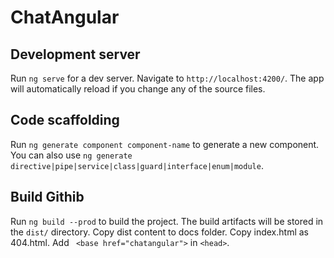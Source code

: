 # ChatAngular

## Development server

Run `ng serve` for a dev server. Navigate to `http://localhost:4200/`. The app will automatically reload if you change any of the source files.

## Code scaffolding

Run `ng generate component component-name` to generate a new component. You can also use `ng generate directive|pipe|service|class|guard|interface|enum|module`.

## Build Githib
Run `ng build --prod` to build the project. The build artifacts will be stored in the `dist/` directory. Copy dist content to docs folder. Copy index.html as 404.html. Add ``` <base href="chatangular">``` in  ``` <head> ```.